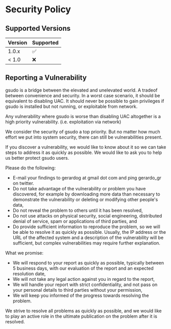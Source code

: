 # Security Policy

## Supported Versions

| Version | Supported          |
| ------- | ------------------ |
| 1.0.x   | :white_check_mark: |
| < 1.0   | :x:                |

## Reporting a Vulnerability

gsudo is a bridge between the elevated and unelevated world. A tradeof between convenience and security. In a worst case scenario, it should be equivalent to disabling UAC. It should never be possible to gain privileges if gsudo is installed but not running, or exploitable from network.

Any vulnerability where gsudo is worse than disabling UAC altogether is a high priority vulnerability. (i.e. exploitation via network)

We consider the security of gsudo a top priority. But no matter how much effort we put into system security, there can still be vulnerabilities present.

If you discover a vulnerability, we would like to know about it so we can take steps to address it as quickly as possible. We would like to ask you to help us better protect gsudo users.

Please do the following:

- E-mail your findings to gerardog at gmail dot com and ping gerardo_gr on twitter.
- Do not take advantage of the vulnerability or problem you have discovered, for example by downloading more data than necessary to demonstrate the vulnerability or deleting or modifying other people's data,
- Do not reveal the problem to others until it has been resolved,
- Do not use attacks on physical security, social engineering, distributed denial of service, spam or applications of third parties, and
- Do provide sufficient information to reproduce the problem, so we will be able to resolve it as quickly as possible. Usually, the IP address or the URL of the affected system and a description of the vulnerability will be sufficient, but complex vulnerabilities may require further explanation.

What we promise:

- We will respond to your report as quickly as possible, typically between 5 business days, with our evaluation of the report and an expected resolution date,
- We will not take any legal action against you in regard to the report,
- We will handle your report with strict confidentiality, and not pass on your personal details to third parties without your permission,
- We will keep you informed of the progress towards resolving the problem.

We strive to resolve all problems as quickly as possible, and we would like to play an active role in the ultimate publication on the problem after it is resolved.

